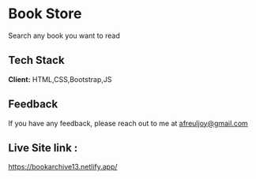 
# Book Store
Search any book you want to read



## Tech Stack

**Client:** HTML,CSS,Bootstrap,JS


  
## Feedback

If you have any feedback, please reach out to me at afreuljoy@gmail.com

  
## Live Site link : 

https://bookarchive13.netlify.app/

  